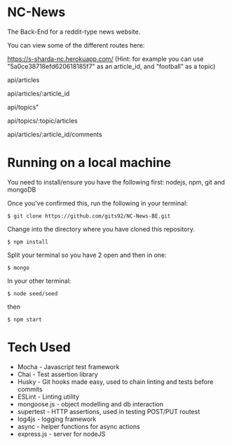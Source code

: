 # NC-News
The Back-End for a reddit-type news website.

You can view some of the different routes here:

https://s-sharda-nc.herokuapp.com/   (Hint: for example you can use "5a0ce38718efd620618185f7" as an article_id, and "football" as a topic)

api/articles

api/articles/:article_id

api/topics"

api/topics/:topic/articles

api/articles/:article_id/comments

# Running on a local machine


You need to install/ensure you have the following first: nodejs, npm, git and mongoDB

Once you've confirmed this, run the following in your terminal:

`$ git clone https://github.com/gits92/NC-News-BE.git`

Change into the directory where you have cloned this repository.

`$ npm install`

Split your terminal so you have 2 open and then in one:

`$ mongo`

In your other terminal:

`$ node seed/seed`

then 

`$ npm start`

# Tech Used

* Mocha - Javascript test framework
* Chai - Test assertion library
* Husky - Git hooks made easy, used to chain linting and tests before commits
* ESLint - Linting utility
* mongoose.js - object modelling and db interaction
* supertest - HTTP assertions, used in testing POST/PUT routest
* log4js - logging framework
* async - helper functions for async actions
* express.js - server for nodeJS





